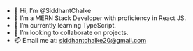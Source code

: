 - 👋 Hi, I’m @SiddhantChalke
- 👀 I’m a MERN Stack Developer with proficiency in React JS.
- 🌱 I’m currently learning TypeScript.
- 💞️ I’m looking to collaborate on projects.
- 📫 Email me at: siddhantchalke20@gmail.com

<!---
SiddhantChalke/SiddhantChalke is a ✨ special ✨ repository because its `README.md` (this file) appears on your GitHub profile.
You can click the Preview link to take a look at your changes.
--->
